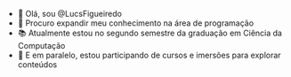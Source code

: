 - 👋 Olá, sou @LucsFigueiredo
- 👀 Procuro expandir meu conhecimento na área de programação
- 📚 Atualmente estou no segundo semestre da graduação em Ciência da Computação
- 🌱 E em paralelo, estou participando de cursos e imersões para explorar conteúdos
